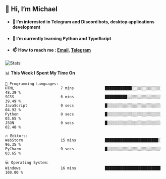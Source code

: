## 👋 Hi, I’m Michael
- #### 👀 I’m interested in Telegram and Discord bots, desktop applications development
- #### 🌱 I’m currently learning Python and TypeScript
- #### 📫 How to reach me : [Email](mailto:misha@kurapov.ru), [Telegram](https://t.me/mickr7)

![Stats](https://github-readme-stats.vercel.app/api?username=krpff&show_icons=true&theme=github_dark&hide_border=true&hide=issues&count_private=true&layout=compact)


<!--START_SECTION:waka-->
📊 **This Week I Spent My Time On** 

```text
💬 Programming Languages: 
HTML                     7 mins              ████████████░░░░░░░░░░░░░   48.39 % 
SCSS                     6 mins              ██████████░░░░░░░░░░░░░░░   39.49 % 
JavaScript               0 secs              █░░░░░░░░░░░░░░░░░░░░░░░░   04.92 % 
Python                   0 secs              █░░░░░░░░░░░░░░░░░░░░░░░░   03.65 % 
JSON                     0 secs              █░░░░░░░░░░░░░░░░░░░░░░░░   02.48 % 

🔥 Editors: 
WebStorm                 15 mins             ████████████████████████░   96.35 % 
PyCharm                  0 secs              █░░░░░░░░░░░░░░░░░░░░░░░░   03.65 % 

💻 Operating System: 
Windows                  16 mins             █████████████████████████   100.00 % 
```


<!--END_SECTION:waka-->
